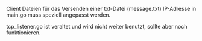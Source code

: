 Client Dateien für das Versenden einer txt-Datei (message.txt)
IP-Adresse in main.go muss speziell angepasst werden.

tcp_listener.go ist veraltet und wird nicht weiter benutzt, sollte aber noch funktionieren.

